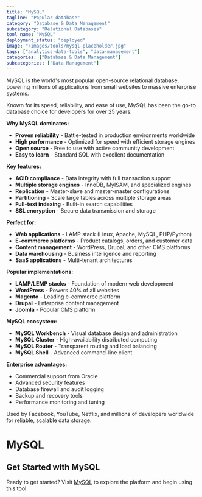 ```yaml
---
title: "MySQL"
tagline: "Popular database"
category: "Database & Data Management"
subcategory: "Relational Databases"
tool_name: "MySQL"
deployment_status: "deployed"
image: "/images/tools/mysql-placeholder.jpg"
tags: ["analytics-data-tools", "data-management"]
categories: ["Database & Data Management"]
subcategories: ["Data Management"]
---
```

MySQL is the world's most popular open-source relational database, powering millions of applications from small websites to massive enterprise systems.

Known for its speed, reliability, and ease of use, MySQL has been the go-to database choice for developers for over 25 years.

**Why MySQL dominates:**
- **Proven reliability** - Battle-tested in production environments worldwide
- **High performance** - Optimized for speed with efficient storage engines
- **Open source** - Free to use with active community development
- **Easy to learn** - Standard SQL with excellent documentation

**Key features:**
- **ACID compliance** - Data integrity with full transaction support
- **Multiple storage engines** - InnoDB, MyISAM, and specialized engines
- **Replication** - Master-slave and master-master configurations
- **Partitioning** - Scale large tables across multiple storage areas
- **Full-text indexing** - Built-in search capabilities
- **SSL encryption** - Secure data transmission and storage

**Perfect for:**
- **Web applications** - LAMP stack (Linux, Apache, MySQL, PHP/Python)
- **E-commerce platforms** - Product catalogs, orders, and customer data
- **Content management** - WordPress, Drupal, and other CMS platforms
- **Data warehousing** - Business intelligence and reporting
- **SaaS applications** - Multi-tenant architectures

**Popular implementations:**
- **LAMP/LEMP stacks** - Foundation of modern web development
- **WordPress** - Powers 40% of all websites
- **Magento** - Leading e-commerce platform
- **Drupal** - Enterprise content management
- **Joomla** - Popular CMS platform

**MySQL ecosystem:**
- **MySQL Workbench** - Visual database design and administration
- **MySQL Cluster** - High-availability distributed computing
- **MySQL Router** - Transparent routing and load balancing
- **MySQL Shell** - Advanced command-line client

**Enterprise advantages:**
- Commercial support from Oracle
- Advanced security features
- Database firewall and audit logging
- Backup and recovery tools
- Performance monitoring and tuning

Used by Facebook, YouTube, Netflix, and millions of developers worldwide for reliable, scalable data storage.

# MySQL
## Get Started with MySQL

Ready to get started? Visit [MySQL](https://mysql.com) to explore the platform and begin using this tool.
